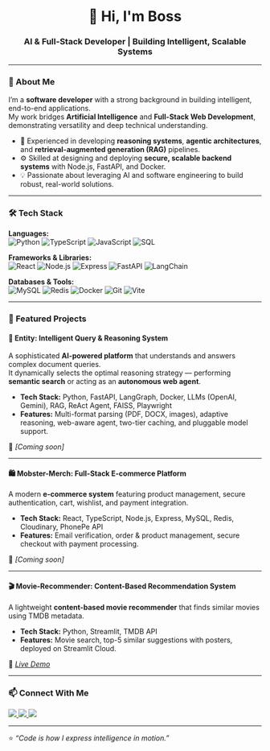 <h1 align="center">👋 Hi, I'm Boss</h1>
<h3 align="center">AI & Full-Stack Developer | Building Intelligent, Scalable Systems</h3>

---

### 🧠 About Me

I’m a **software developer** with a strong background in building intelligent, end-to-end applications.  
My work bridges **Artificial Intelligence** and **Full-Stack Web Development**, demonstrating versatility and deep technical understanding.

- 🧩 Experienced in developing **reasoning systems**, **agentic architectures**, and **retrieval-augmented generation (RAG)** pipelines.  
- ⚙️ Skilled at designing and deploying **secure, scalable backend systems** with Node.js, FastAPI, and Docker.  
- 💡 Passionate about leveraging AI and software engineering to build robust, real-world solutions.

---

### 🛠️ Tech Stack

**Languages:**  
![Python](https://img.shields.io/badge/Python-3776AB?style=flat-square&logo=python&logoColor=white)
![TypeScript](https://img.shields.io/badge/TypeScript-3178C6?style=flat-square&logo=typescript&logoColor=white)
![JavaScript](https://img.shields.io/badge/JavaScript-F7DF1E?style=flat-square&logo=javascript&logoColor=black)
![SQL](https://img.shields.io/badge/SQL-003B57?style=flat-square&logo=postgresql&logoColor=white)

**Frameworks & Libraries:**  
![React](https://img.shields.io/badge/React-20232A?style=flat-square&logo=react&logoColor=61DAFB)
![Node.js](https://img.shields.io/badge/Node.js-43853D?style=flat-square&logo=node.js&logoColor=white)
![Express](https://img.shields.io/badge/Express-000000?style=flat-square&logo=express&logoColor=white)
![FastAPI](https://img.shields.io/badge/FastAPI-009688?style=flat-square&logo=fastapi&logoColor=white)
![LangChain](https://img.shields.io/badge/LangChain-2C2C2C?style=flat-square&logo=chainlink&logoColor=white)

**Databases & Tools:**  
![MySQL](https://img.shields.io/badge/MySQL-4479A1?style=flat-square&logo=mysql&logoColor=white)
![Redis](https://img.shields.io/badge/Redis-DC382D?style=flat-square&logo=redis&logoColor=white)
![Docker](https://img.shields.io/badge/Docker-2496ED?style=flat-square&logo=docker&logoColor=white)
![Git](https://img.shields.io/badge/Git-F05032?style=flat-square&logo=git&logoColor=white)
![Vite](https://img.shields.io/badge/Vite-646CFF?style=flat-square&logo=vite&logoColor=white)

---

### 🚀 Featured Projects

#### 🧠 Entity: Intelligent Query & Reasoning System
A sophisticated **AI-powered platform** that understands and answers complex document queries.  
It dynamically selects the optimal reasoning strategy — performing **semantic search** or acting as an **autonomous web agent**.

- **Tech Stack:** Python, FastAPI, LangGraph, Docker, LLMs (OpenAI, Gemini), RAG, ReAct Agent, FAISS, Playwright  
- **Features:** Multi-format parsing (PDF, DOCX, images), adaptive reasoning, web-aware agent, two-tier caching, and pluggable model support.  

🔗 *[Coming soon]*  

---

#### 🛍️ Mobster-Merch: Full-Stack E-commerce Platform
A modern **e-commerce system** featuring product management, secure authentication, cart, wishlist, and payment integration.

- **Tech Stack:** React, TypeScript, Node.js, Express, MySQL, Redis, Cloudinary, PhonePe API  
- **Features:** Email verification, order & product management, secure checkout with payment processing.  

🔗 *[Coming soon]*  

---

#### 🎬 Movie-Recommender: Content-Based Recommendation System
A lightweight **content-based movie recommender** that finds similar movies using TMDB metadata.

- **Tech Stack:** Python, Streamlit, TMDB API  
- **Features:** Movie search, top-5 similar suggestions with posters, deployed on Streamlit Cloud.  

🔗 *[Live Demo](#)*  

---

### 📫 Connect With Me
<p align="left">
  <a href="https://github.com/YOUR_USERNAME" target="_blank">
    <img src="https://img.shields.io/badge/GitHub-000000?style=flat-square&logo=github&logoColor=white" />
  </a>
  <a href="https://www.linkedin.com/in/YOUR_LINKEDIN" target="_blank">
    <img src="https://img.shields.io/badge/LinkedIn-0A66C2?style=flat-square&logo=linkedin&logoColor=white" />
  </a>
  <a href="mailto:YOUR_EMAIL@example.com">
    <img src="https://img.shields.io/badge/Email-D14836?style=flat-square&logo=gmail&logoColor=white" />
  </a>
</p>

---

⭐ *“Code is how I express intelligence in motion.”*
